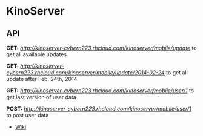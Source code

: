 KinoServer
==========

API
---------
**GET:** _http://kinoserver-cybern223.rhcloud.com/kinoserver/mobile/update_ to get all available updates

**GET:** _http://kinoserver-cybern223.rhcloud.com/kinoserver/mobile/update/2014-02-24_ to get all update after Feb. 24th, 2014

**GET:** _http://kinoserver-cybern223.rhcloud.com/kinoserver/mobile/user/1_ to get last version of user data

**POST:** _http://kinoserver-cybern223.rhcloud.com/kinoserver/mobile/user/1_ to post user data

* [Wiki](https://github.com/cybern223/kinoserver/wiki)
